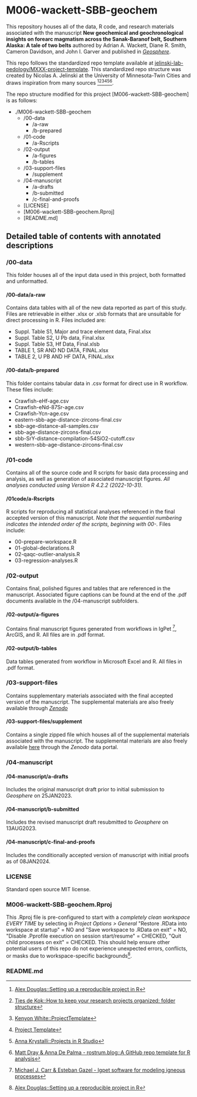 # M006-wackett-SBB-geochem

This repository houses all of the data, R code, and research materials associated with the manuscript **New geochemical and geochronological insights on forearc magmatism across the Sanak-Baranof belt, Southern Alaska: A tale of two belts** authored by Adrian A. Wackett, Diane R. Smith, Cameron Davidson, and John I. Garver and published in [*Geosphere*](https://doi.org/10.1130/GES02642.1). 

This repo follows the standardized repo template available at [jelinski-lab-pedology/MXXX-project-template](https://github.com/jelinski-lab-pedology/MXXX-project-template). This standardized repo structure was created by Nicolas A. Jelinski at the University of Minnesota-Twin Cities and draws inspiration from many sources [^1][^2][^3][^4][^5][^6]. 

The repo structure modified for this project [M006-wackett-SBB-geochem] is as follows:

-   ./M006-wackett-SBB-geochem
    -   /00-data
        -  /a-raw
        -  /b-prepared 
    -   /01-code
        -   /a-Rscripts
    -   /02-output
        -   /a-figures
        -   /b-tables
    -   /03-support-files
        -   /supplement
    -   /04-manuscript
        -   /a-drafts
        -   /b-submitted
        -   /c-final-and-proofs
    -   \[LICENSE]
    -   \[M006-wackett-SBB-geochem.Rproj\]
    -   \[README.md\]


## Detailed table of contents with annotated descriptions

### /00-data

This folder houses all of the input data used in this project, both formatted and unformatted. 

#### /00-data/a-raw

Contains data tables with all of the new data reported as part of this study. Files are retrievable in either .xlsx or .xlsb formats that are unsuitable for direct processing in R. Files included are:

-   Suppl. Table S1, Major and trace element data, Final.xlsx
-   Suppl. Table S2, U Pb data, Final.xlsx
-   Suppl. Table S3, Hf Data, Final.xlsb
-   TABLE 1, SR AND ND DATA, FINAL.xlsx
-   TABLE 2, U PB AND HF DATA, FINAL.xlsx

#### /00-data/b-prepared

This folder contains tabular data in .csv format for direct use in R workflow. These files include:

-   Crawfish-eHf-age.csv
-   Crawfish-eNd-87Sr-age.csv
-   Crawfish-Ycn-age.csv
-   eastern-sbb-age-distance-zircons-final.csv
-   sbb-age-distance-all-samples.csv
-   sbb-age-distance-zircons-final.csv
-   sbb-SrY-distance-compilation-54SiO2-cutoff.csv
-   western-sbb-age-distance-zircons-final.csv

### /01-code

Contains all of the source code and R scripts for basic data processing and analysis, as well as generation of associated manuscript figures. *All analyses conducted using Version R 4.2.2 (2022-10-31).*

#### /01code/a-Rscripts

R scripts for reproducing all statistical analyses referenced in the final accepted version of this manuscript. *Note that the sequential numbering indicates the intended order of the scripts, beginning with 00-.* Files include:

-   00-prepare-workspace.R
-   01-global-declarations.R
-   02-qaqc-outlier-analysis.R
-   03-regression-analyses.R

### /02-output
Contains final, polished figures and tables that are referenced in the manuscript. Associated figure captions can be found at the end of the .pdf documents available in the /04-manuscript subfolders.

#### /02-output/a-figures
Contains final manuscript figures generated from workflows in IgPet [^7], ArcGIS, and R. All files are in .pdf format.

#### /02-output/b-tables
Data tables generated from workflow in Microsoft Excel and R. All files in .pdf format.

### /03-support-files
Contains supplementary materials associated with the final accepted version of the manuscript. The supplemental materials are also freely available through [*Zenodo*](https://doi.org/10.5281/zenodo.8241978)

#### /03-support-files/supplement
Contains a single zipped file which houses all of the supplemental materials associated with the manuscript. The supplemental materials are also freely available [here](https://doi.org/10.5281/zenodo.8241978) through the *Zenodo* data portal.

### /04-manuscript

#### /04-manuscript/a-drafts
Includes the original manuscript draft prior to initial submission to *Geosphere* on 25JAN2023. 

#### /04-manuscript/b-submitted
Includes the revised manuscript draft resubmitted to *Geosphere* on 13AUG2023.

#### /04-manuscript/c-final-and-proofs
Includes the conditionally accepted version of manuscript with initial proofs as of 08JAN2024.

### LICENSE
Standard open source MIT license.

### M006-wackett-SBB-geochem.Rproj
This .Rproj file is pre-configured to start with a *completely clean workspace EVERY TIME* by selecting in *Project Options > General* "Restore .RData into workspace at startup" = NO and "Save workspace to .RData on exit" = NO, "Disable .Pprofile execution on session start/resume" = CHECKED, "Quit child processes on exit" = CHECKED. This should help ensure other potential users of this repo do not experience unexpected errors, conflicts, or masks due to workspace-specific backgrounds[^1].

### README.md


[^1]: [Alex Douglas::Setting up a reproducible project in R](https://alexd106.github.io/intro2R/project_setup.html)
[^2]: [Ties de Kok::How to keep your research projects organized: folder structure](https://towardsdatascience.com/how-to-keep-your-research-projects-organized-part-1-folder-structure-10bd56034d3a)
[^3]: [Kenyon White::ProjectTemplate](https://github.com/KentonWhite/ProjectTemplate)
[^4]: [Project Template](http://projecttemplate.net/index.html)
[^5]: [Anna Krystalli::Projects in R Studio](http://projecttemplate.net/index.html)
[^6]: [Matt Dray & Anna De Palma - rostrum.blog::A GitHub repo template for R analysis](https://www.rostrum.blog/posts/2019-06-11-r-repo-template/)
[^7]: [Michael J. Carr & Esteban Gazel - Igpet software for modeling igneous processes](https://www.researchgate.net/publication/308486485_Igpet_software_for_modeling_igneous_processes_examples_of_application_using_the_open_educational_version)